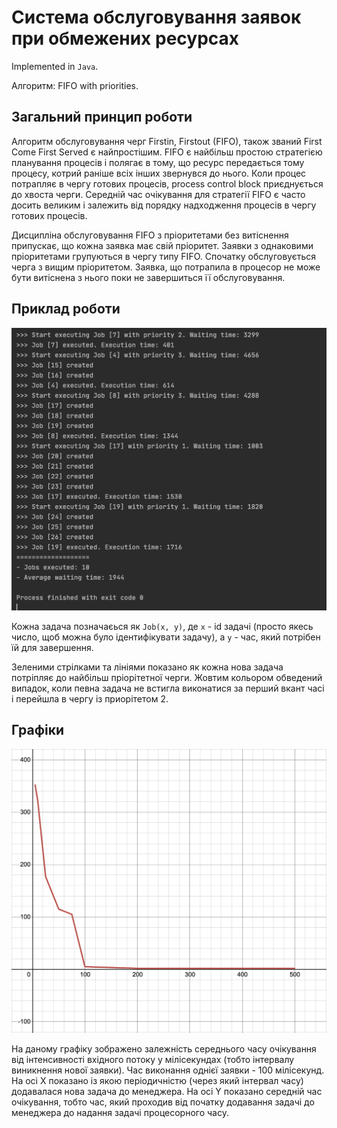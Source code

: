 # Система обслуговування заявок при обмежених ресурсах
Implemented in `Java`.

Алгоритм: FIFO with priorities.

## Загальний принцип роботи
Алгоритм обслуговування черг Firstin, Firstout (FIFO), також званий First Come First Served є найпростішим. 
FIFO є найбільш простою стратегією планування процесів і полягає в тому, що ресурс передається тому процесу, котрий раніше всіх інших звернувся до нього.
Коли процес потрапляє в чергу готових процесів, process control block приєднується до хвоста черги.
Середній час очікування для стратегії FIFO є часто досить великим і залежить від порядку надходження процесів в чергу готових процесів.  

Дисципліна обслуговування FIFO з пріоритетами без витіснення припускає, що кожна заявка має свій пріоритет. Заявки з однаковими пріоритетами групуються в чергу типу FIFO. Спочатку обслуговується черга з вищим пріоритетом. Заявка, що потрапила в процесор не може бути витіснена з нього поки не завершиться її обслуговування.

## Приклад роботи

![](img/1.png)

Кожна задача позначаєься як `Job(x, y)`, де `x` - id задачі (просто якесь число, щоб можна було ідентифікувати задачу), а `y` - час, який потрібен їй для завершення.

Зеленими стрілками та лініями показано як кожна нова задача потріпляє до найбільш пріорітетної черги. Жовтим кольором обведений випадок, коли певна задача не встигла виконатися за перший вкант часі і перейшла в чергу із приорітетом 2.

## Графіки

![](img/2.png)

На даному графіку зображено залежність середнього часу очікування від інтенсивності вхідного потоку у мілісекундах (тобто інтервалу виникнення нової заявки).
Час виконання однієї заявки - 100 мілісекунд.
На осі Х показано із якою періодичністю (через який інтервал часу) додавалася нова задача до менеджера. На осі Y показано середній час очікування, тобто час, який проходив від початку додавання задачі до менеджера до надання задачі процесорного часу.